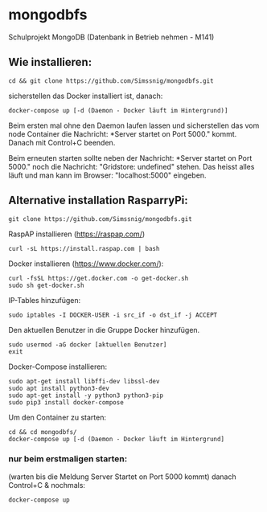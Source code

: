 # mongodbfs
Schulprojekt MongoDB (Datenbank in Betrieb nehmen - M141)


## Wie installieren:
```
cd && git clone https://github.com/Simssnig/mongodbfs.git
```
  
sicherstellen das Docker installiert ist, danach: 
```
docker-compose up [-d (Daemon - Docker läuft im Hintergrund)]
```

Beim ersten mal ohne den Daemon laufen lassen und sicherstellen das vom node Container die Nachricht: *Server startet on Port 5000." kommt.
Danach mit Control+C beenden.

Beim erneuten starten sollte neben der Nachricht: *Server startet on Port 5000." noch die Nachricht: "Gridstore: undefined" stehen. Das heisst alles läuft und man kann im Browser: "localhost:5000" eingeben.


## Alternative installation RasparryPi:
```
git clone https://github.com/Simssnig/mongodbfs.git
```

RaspAP installieren (https://raspap.com/)
```
curl -sL https://install.raspap.com | bash
```

Docker installieren (https://www.docker.com/):
```
curl -fsSL https://get.docker.com -o get-docker.sh
sudo sh get-docker.sh
```

IP-Tables hinzufügen:
```
sudo iptables -I DOCKER-USER -i src_if -o dst_if -j ACCEPT
```
   
Den aktuellen Benutzer in die Gruppe Docker hinzufügen.
```
sudo usermod -aG docker [aktuellen Benutzer]
exit
```

Docker-Compose installieren:
```
sudo apt-get install libffi-dev libssl-dev 
sudo apt install python3-dev
sudo apt-get install -y python3 python3-pip
sudo pip3 install docker-compose
```

Um den Container zu starten:
```
cd && cd mongodbfs/
docker-compose up [-d (Daemon - Docker läuft im Hintergrund]
```
### nur beim erstmaligen starten:
(warten bis die Meldung Server Startet on Port 5000 kommt) danach Control+C & nochmals:
```
docker-compose up
```
